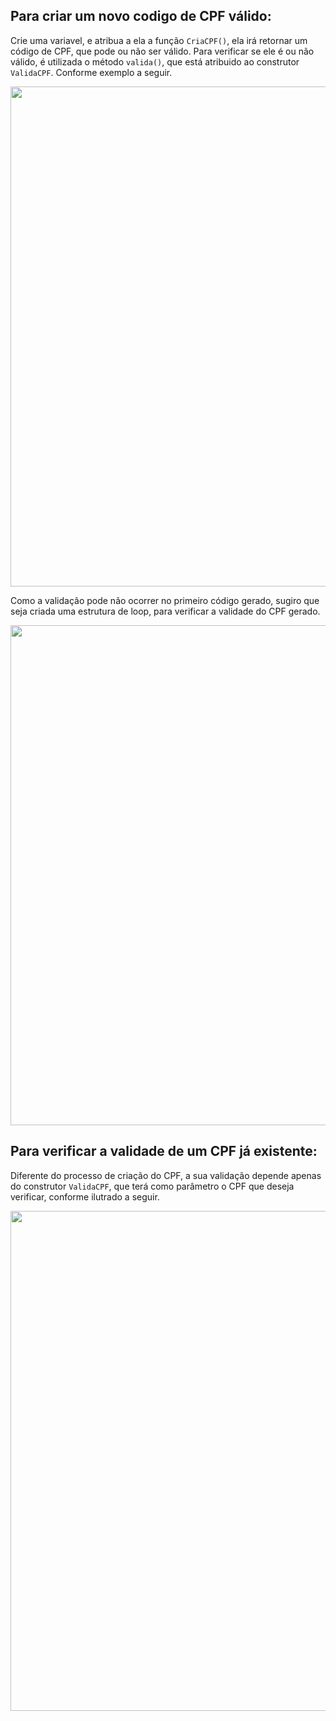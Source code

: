 ## Para criar um novo codigo de CPF válido:

Crie uma variavel, e atribua a ela a função ```CriaCPF()```, ela irá retornar um código de CPF, que pode ou não ser válido. Para verificar se ele é ou não válido, é utilizada o método ```valida()```, que está atribuido ao construtor ```ValidaCPF```. Conforme exemplo a seguir.

<img src="https://user-images.githubusercontent.com/108747806/213822810-43edbe38-fe14-41ac-b206-c1ad431bffb0.png" width="800px">



Como a validação pode não ocorrer no primeiro código gerado, sugiro que seja criada uma estrutura de loop, para verificar a validade do CPF gerado.

<img src="https://user-images.githubusercontent.com/108747806/213822966-ba12eb40-390e-4216-b9d5-fa4da53af143.png" width="800px">

## Para verificar a validade de um CPF já existente:

Diferente do processo de criação do CPF, a sua validação depende apenas do construtor ```ValidaCPF```, que terá como parâmetro o CPF que deseja verificar, conforme ilutrado a seguir.

<img src="https://user-images.githubusercontent.com/108747806/213823165-8de3c770-19a4-4efe-9a45-a5973a126cda.pn" width="800px">

